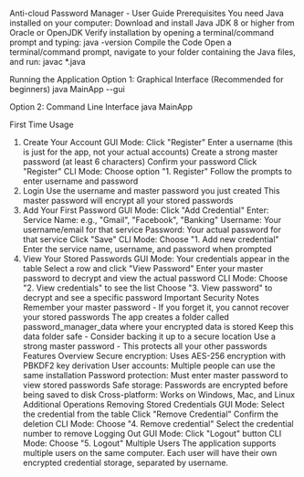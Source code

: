 Anti-cloud Password Manager - User Guide
Prerequisites
You need Java installed on your computer:
Download and install Java JDK 8 or higher from Oracle or OpenJDK
Verify installation by opening a terminal/command prompt and typing: java -version
Compile the Code
Open a terminal/command prompt, navigate to your folder containing the Java files, and run:
javac *.java

Running the Application
Option 1: Graphical Interface (Recommended for beginners)
java MainApp --gui

Option 2: Command Line Interface
java MainApp

First Time Usage
1. Create Your Account
GUI Mode:
Click "Register"
Enter a username (this is just for the app, not your actual accounts)
Create a strong master password (at least 6 characters)
Confirm your password
Click "Register"
CLI Mode:
Choose option "1. Register"
Follow the prompts to enter username and password
2. Login
Use the username and master password you just created
This master password will encrypt all your stored passwords
3. Add Your First Password
GUI Mode:
Click "Add Credential"
Enter:
Service Name: e.g., "Gmail", "Facebook", "Banking"
Username: Your username/email for that service
Password: Your actual password for that service
Click "Save"
CLI Mode:
Choose "1. Add new credential"
Enter the service name, username, and password when prompted
4. View Your Stored Passwords
GUI Mode:
Your credentials appear in the table
Select a row and click "View Password"
Enter your master password to decrypt and view the actual password
CLI Mode:
Choose "2. View credentials" to see the list
Choose "3. View password" to decrypt and see a specific password
Important Security Notes
Remember your master password - If you forget it, you cannot recover your stored passwords
The app creates a folder called password_manager_data where your encrypted data is stored
Keep this data folder safe - Consider backing it up to a secure location
Use a strong master password - This protects all your other passwords
Features Overview
Secure encryption: Uses AES-256 encryption with PBKDF2 key derivation
User accounts: Multiple people can use the same installation
Password protection: Must enter master password to view stored passwords
Safe storage: Passwords are encrypted before being saved to disk
Cross-platform: Works on Windows, Mac, and Linux
Additional Operations
Removing Stored Credentials
GUI Mode:
Select the credential from the table
Click "Remove Credential"
Confirm the deletion
CLI Mode:
Choose "4. Remove credential"
Select the credential number to remove
Logging Out
GUI Mode:
Click "Logout" button
CLI Mode:
Choose "5. Logout"
Multiple Users
The application supports multiple users on the same computer. Each user will have their own encrypted credential storage, separated by username.
